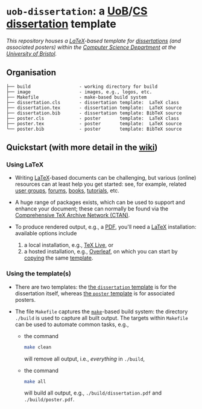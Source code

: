 <!--- -------------------------------------------------------------------- --->

# `uob-dissertation`: a [UoB](https://www.bris.ac.uk)/[CS](https://www.cs.bris.ac.uk) [dissertation](https://en.wikipedia.org/wiki/Thesis) template

*This repository houses a 
[LaTeX](https://en.wikipedia.org/wiki/LaTeX)-based
template for 
[dissertations](https://en.wikipedia.org/wiki/Thesis)
(and associated posters) within the
[Computer Science Department](https://www.cs.bris.ac.uk)
at the
[University of Bristol](https://www.bris.ac.uk).*

<!--- -------------------------------------------------------------------- --->

## Organisation

```
├── build                  - working directory for build
├── image                  - images, e.g., logos, etc.
├── Makefile               - make-based build system
├── dissertation.cls       - dissertation template:  LaTeX class
├── dissertation.tex       - dissertation template:  LaTeX source
├── dissertation.bib       - dissertation template: BibTeX source
├── poster.cls             - poster       template:  LaTeX class
├── poster.tex             - poster       template:  LaTeX source
└── poster.bib             - poster       template: BibTeX source
```

<!--- -------------------------------------------------------------------- --->

## Quickstart (with more detail in the [wiki](https://github.com/danpage/uob-dissertation/wiki))


### Using LaTeX

- Writing
  [LaTeX](https://en.wikipedia.org/wiki/LaTeX)-based
  documents can be challenging, but various (online) resources can at least 
  help you get started: see, for example, related
  [user groups](https://www.tug.org),
  [forums](https://tex.stackexchange.com),
  [books](https://en.wikibooks.org/wiki/LaTeX),
  [tutorials](https://www.learnlatex.org),
  etc. 

- A huge range of packages exists, which can be used to support and enhance 
  your document; these can normally be found via the
  [Comprehensive TeX Archive Network (CTAN)](https://www.ctan.org).

- To produce rendered output, e.g., a
  [PDF](https://en.wikipedia.org/wiki/PDF),
  you'll need a
  [LaTeX](https://en.wikipedia.org/wiki/LaTeX)
  installation: available options include

  1. a  local installation, e.g.,
     [TeX Live](https://www.tug.org/texlive),
     or
  2. a hosted installation, e.g., 
     [Overleaf](https://www.overleaf.com),
     on which you can start by 
     [copying](https://www.overleaf.com/learn/how-to/Copying_a_project)
     the same
     [template](https://www.overleaf.com/read/qjzrwzyvczdd).

### Using the template(s)

- There are two templates:
  the 
  [the `dissertation` template](https://github.com/danpage/uob-dissertation/wiki/dissertation.{cls,tex,bib}) 
  is for the dissertation itself,
  whereas
  [the `poster`       template](https://github.com/danpage/uob-dissertation/wiki/posters.{cls,tex,bib})
  is for associated posters.

- The file
  `Makefile`
  captures the 
  [`make`](https://en.wikipedia.org/wiki/Make_(software))-based
  build system: the directory
  `./build`
  is used to capture all built output.
  The targets within `Makefile` can be used to automate common tasks, 
  e.g.,

  - the command

    ```sh
    make clean
    ```

    will remove all output, 
    i.e., *everything* in `./build`,

  - the command

    ```sh
    make all
    ```

    will build  all output, 
    e.g., `./build/dissertation.pdf` and `./build/poster.pdf`.

<!--- -------------------------------------------------------------------- --->
